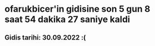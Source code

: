# ofarukbicer'in gidisine son 5 gun 8 saat 54 dakika 27 saniye kaldi

## Gidis tarihi: 30.09.2022 :(